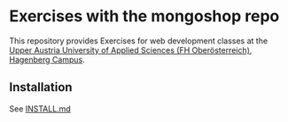 # Exercises with the mongoshop repo

This repository provides Exercises for web development classes at the [Upper Austria University of Applied Sciences (FH Oberösterreich), Hagenberg Campus](https://www.fh-ooe.at/en/hagenberg-campus/).

## Installation

See [INSTALL.md](https://github.com/Digital-Media/mongoshop/blob/main/INSTALL.md)